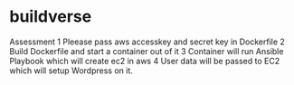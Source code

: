 # buildverse
Assessment
1 Pleease pass aws accesskey and secret key in Dockerfile
2 Build Dockerfile and start a container out of it
3 Container will run Ansible Playbook which will create ec2 in aws 
4 User data will be passed to EC2 which will setup Wordpress on it.

